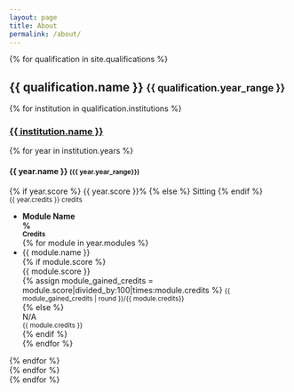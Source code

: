 ```yaml
---
layout: page
title: About
permalink: /about/
---
```

<div class="container">
<div class="row">
    <div class="col-md-12">
        {% for qualification in site.qualifications %}
            <div class="qualification row">
                <h2>{{ qualification.name }} <small>{{ qualification.year_range }}</small></h2>
                {% for institution in qualification.institutions %}
                    <div class="col-md-12">
                        <h3>
                            <a target="_blank" href="{{ institution.uri }}">
                                {{ institution.name }}
                            </a>
                        </h3>
                        {% for year in institution.years %}
                            <div class="year col-md-12">
                                <div class="col-md-10">
                                    <h4>{{ year.name }} <small>({{ year.year_range}})</small></h4>
                                </div>
                                <div class="col-md-1">
                                    {% if year.score %}
                                        <span class="label label-success">{{ year.score }}%</span>
                                    {% else %}
                                        <span class="label label-info">Sitting</span>
                                    {% endif %}
                                </div>
                                <div class="col-md-1">
                                    <small>{{ year.credits }} credits</small>
                                </div>
                                <div class="col-md-12">
                                    <ul class="list-group">
                                        <li class="list-group-item clearfix">
                                            <div class="col-md-10"><strong>Module Name</strong></div>
                                            <div class="col-md-1 text-right"><strong>%</strong></div>
                                            <div class="col-md-1 text-right"><small><strong>Credits</strong></small></div>
                                        </li>
                                        {% for module in year.modules %}
                                            <li class="list-group-item clearfix">
                                                <div class="col-md-10">{{ module.name }}</div>
                                                {% if module.score %}
                                                    <div class="col-md-1 text-right">
                                                        {{ module.score }}
                                                    </div>
                                                    <div class="col-md-1 text-right">
                                                    {% assign module_gained_credits = module.score|divided_by:100|times:module.credits %}
                                                    <small>{{ module_gained_credits | round }}/{{ module.credits}}</small>
                                                    </div>
                                                    {% else %}
                                                        <div class="col-md-1 text-right">
                                                            <span class="label label-info">N/A</span>
                                                        </div>
                                                        <div class="col-md-1 text-right">
                                                            <small>{{ module.credits }}</small>
                                                        </div>
                                                    {% endif %}
                                            </li>
                                        {% endfor %}
                                    </ul>
                                </div>
                            </div>
                        {% endfor %}
                    </div>
                {% endfor %}
            </div>
        {% endfor %}
    </div>
</div>
</div>
